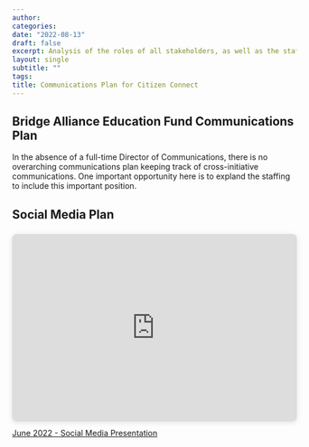 ```yaml
---
author: 
categories:
date: "2022-08-13"
draft: false
excerpt: Analysis of the roles of all stakeholders, as well as the staff and intern workflow and future plans.
layout: single
subtitle: ""
tags:
title: Communications Plan for Citizen Connect
---
```


## Bridge Alliance Education Fund Communications Plan

In the absence of a full-time Director of Communications, there is no overarching communications plan keeping track of cross-initiative communications. One important opportunity here is to expland the staffing to include this important position.

## Social Media Plan

<div style="position: relative; width: 100%; height: 0; padding-top: 56.2500%;
 padding-bottom: 48px; box-shadow: 0 2px 8px 0 rgba(63,69,81,0.16); margin-top: 1.6em; margin-bottom: 0.9em; overflow: hidden;
 border-radius: 8px; will-change: transform;">
  <iframe loading="lazy" style="position: absolute; width: 100%; height: 100%; top: 0; left: 0; border: none; padding: 0;margin: 0;"
    src="https:&#x2F;&#x2F;www.canva.com&#x2F;design&#x2F;DAFI3cgePF4&#x2F;view?embed" allowfullscreen="allowfullscreen" allow="fullscreen">
  </iframe>
</div>
<a href="https:&#x2F;&#x2F;www.canva.com&#x2F;design&#x2F;DAFI3cgePF4&#x2F;view?utm_content=DAFI3cgePF4&amp;utm_campaign=designshare&amp;utm_medium=embeds&amp;utm_source=link" target="_blank" rel="noopener">June 2022 - Social Media Presentation</a>



